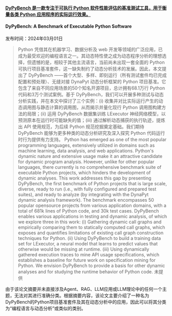 #### [DyPyBench 是一款专注于可执行 Python 软件性能评估的基准测试工具，用于衡量各类 Python 应用程序的实际运行效果。](https://arxiv.org/abs/2403.00539)
#### DyPyBench: A Benchmark of Executable Python Software
发布时间：2024年03月01日
> Python 凭借其在机器学习、数据分析及 web 开发等领域的广泛应用，已成为最受欢迎的编程语言之一。其动态特性使之成为动态程序分析的理想选择，但遗憾的是，相较于其他主流语言，当前尚未出现一套全面的 Python 可执行项目基准套件，这一缺失制约了动态分析技术的发展。因此，本文提出了 DyPyBench ——首个大型、多样、即刻运行（所有测试套件均已完成配置和预处理）、无缝对接 DynaPyt 动态分析框架的 Python 项目基准。它包含了来自不同应用场景的50个知名开源项目，总计拥有68.1万行 Python 代码和3万个测试案例。基于 DyPyBench，我们可以开展多种测试与动态分析实践，并在本文中探讨了三个实例：(i) 收集并对比实际运行产生的动态调用图与静态计算的调用图，从而揭示并量化现行 Python 调用图构建方法的局限；(ii) 运用 DyPyBench 数据集训练 LExecutor 神经网络模型，以预测原本在运行时可能缺失的值；(iii) 通过解析动态捕获的执行轨迹，提炼出 API 使用规范，为后续 Python 规范挖掘奠定基础。我们期待 DyPyBench 能够为更多种类的动态分析研究及深入探究 Python 代码运行时行为提供有力支持。
> Python has emerged as one of the most popular programming languages, extensively utilized in domains such as machine learning, data analysis, and web applications. Python's dynamic nature and extensive usage make it an attractive candidate for dynamic program analysis. However, unlike for other popular languages, there currently is no comprehensive benchmark suite of executable Python projects, which hinders the development of dynamic analyses. This work addresses this gap by presenting DyPyBench, the first benchmark of Python projects that is large scale, diverse, ready to run (i.e., with fully configured and prepared test suites), and ready to analyze (by integrating with the DynaPyt dynamic analysis framework). The benchmark encompasses 50 popular opensource projects from various application domains, with a total of 681k lines of Python code, and 30k test cases. DyPyBench enables various applications in testing and dynamic analysis, of which we explore three in this work: (i) Gathering dynamic call graphs and empirically comparing them to statically computed call graphs, which exposes and quantifies limitations of existing call graph construction techniques for Python. (ii) Using DyPyBench to build a training data set for LExecutor, a neural model that learns to predict values that otherwise would be missing at runtime. (iii) Using dynamically gathered execution traces to mine API usage specifications, which establishes a baseline for future work on specification mining for Python. We envision DyPyBench to provide a basis for other dynamic analyses and for studying the runtime behavior of Python code.
未提供

由于该论文摘要并未直接涉及Agent、RAG、LLM应用或LLM理论中的任何一个主题，无法对其进行准确分类。根据摘要内容，该论文主要介绍了一种名为DyPyBench的Python项目基准套件及其在动态分析中的应用，因此可以将其分类为“编程语言与动态分析”或类似的类别。